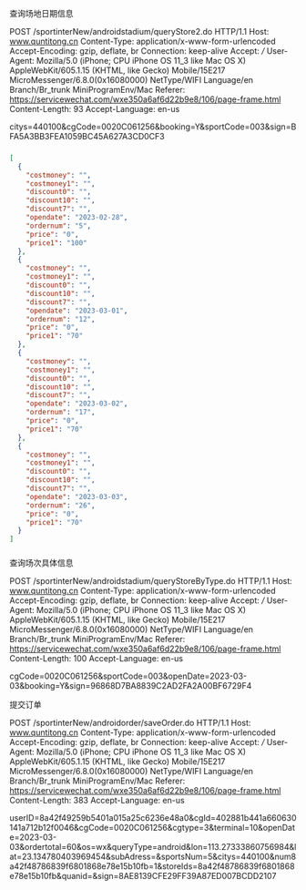 查询场地日期信息

POST /sportinterNew/androidstadium/queryStore2.do HTTP/1.1
Host: www.quntitong.cn
Content-Type: application/x-www-form-urlencoded
Accept-Encoding: gzip, deflate, br
Connection: keep-alive
Accept: _/_
User-Agent: Mozilla/5.0 (iPhone; CPU iPhone OS 11_3 like Mac OS X) AppleWebKit/605.1.15 (KHTML, like Gecko) Mobile/15E217 MicroMessenger/6.8.0(0x16080000) NetType/WIFI Language/en Branch/Br_trunk MiniProgramEnv/Mac
Referer: https://servicewechat.com/wxe350a6af6d22b9e8/106/page-frame.html
Content-Length: 93
Accept-Language: en-us

citys=440100&cgCode=0020C061256&booking=Y&sportCode=003&sign=BFA5A3BB3FEA1059BC45A627A3CD0CF3

###

```json
[
  {
    "costmoney": "",
    "costmoney1": "",
    "discount0": "",
    "discount10": "",
    "discount7": "",
    "opendate": "2023-02-28",
    "ordernum": "5",
    "price": "0",
    "price1": "100"
  },
  {
    "costmoney": "",
    "costmoney1": "",
    "discount0": "",
    "discount10": "",
    "discount7": "",
    "opendate": "2023-03-01",
    "ordernum": "12",
    "price": "0",
    "price1": "70"
  },
  {
    "costmoney": "",
    "costmoney1": "",
    "discount0": "",
    "discount10": "",
    "discount7": "",
    "opendate": "2023-03-02",
    "ordernum": "17",
    "price": "0",
    "price1": "70"
  },
  {
    "costmoney": "",
    "costmoney1": "",
    "discount0": "",
    "discount10": "",
    "discount7": "",
    "opendate": "2023-03-03",
    "ordernum": "26",
    "price": "0",
    "price1": "70"
  }
]
```

###

查询场次具体信息

POST /sportinterNew/androidstadium/queryStoreByType.do HTTP/1.1
Host: www.quntitong.cn
Content-Type: application/x-www-form-urlencoded
Accept-Encoding: gzip, deflate, br
Connection: keep-alive
Accept: _/_
User-Agent: Mozilla/5.0 (iPhone; CPU iPhone OS 11_3 like Mac OS X) AppleWebKit/605.1.15 (KHTML, like Gecko) Mobile/15E217 MicroMessenger/6.8.0(0x16080000) NetType/WIFI Language/en Branch/Br_trunk MiniProgramEnv/Mac
Referer: https://servicewechat.com/wxe350a6af6d22b9e8/106/page-frame.html
Content-Length: 100
Accept-Language: en-us

cgCode=0020C061256&sportCode=003&openDate=2023-03-03&booking=Y&sign=96868D7BA8839C2AD2FA2A00BF6729F4

提交订单

POST /sportinterNew/androidorder/saveOrder.do HTTP/1.1
Host: www.quntitong.cn
Content-Type: application/x-www-form-urlencoded
Accept-Encoding: gzip, deflate, br
Connection: keep-alive
Accept: _/_
User-Agent: Mozilla/5.0 (iPhone; CPU iPhone OS 11_3 like Mac OS X) AppleWebKit/605.1.15 (KHTML, like Gecko) Mobile/15E217 MicroMessenger/6.8.0(0x16080000) NetType/WIFI Language/en Branch/Br_trunk MiniProgramEnv/Mac
Referer: https://servicewechat.com/wxe350a6af6d22b9e8/106/page-frame.html
Content-Length: 383
Accept-Language: en-us

userID=8a42f49259b5401a015a25c6236e48a0&cgId=402881b441a660630141a712b12f0046&cgCode=0020C061256&cgtype=3&terminal=10&openDate=2023-03-03&ordertotal=60&os=wx&queryType=android&lon=113.27333860756984&lat=23.134780403969454&subAdress=&sportsNum=5&citys=440100&num8a42f48786839f6801868e78e15b10fb=1&storeIds=8a42f48786839f6801868e78e15b10fb&quanid=&sign=8AE8139CFE29FF39A87ED007BCDD2107
